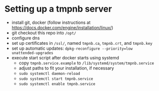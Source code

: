 # Setting up a tmpnb server

 * install git, docker (follow instructions at https://docs.docker.com/engine/installation/linux/)
 * git checkout this repo into `/opt/`
 * configure dns
 * set up certificates in `/ssl/`, named `tmpnb.ca`, `tmpnb.crt`, and `tmpnb.key`
 * set up automatic updates: `dpkg-reconfigure --priority=low unattended-upgrades`
 * execute start script after docker starts using systemd
   * copy `tmpnb.service.example` to `/lib/systemd/system/tmpnb.service`
   * adjust paths to fit your installation, if necessary
   * `sudo systemctl daemon-reload`
   * `sudo systemctl start tmpnb.service`
   * `sudo systemctl enable tmpnb.service`


